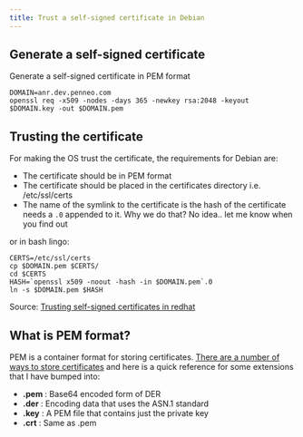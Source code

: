 ```yaml
---
title: Trust a self-signed certificate in Debian
---
```


## Generate a self-signed certificate

Generate a self-signed certificate in PEM format

```
DOMAIN=anr.dev.penneo.com
openssl req -x509 -nodes -days 365 -newkey rsa:2048 -keyout $DOMAIN.key -out $DOMAIN.pem
```

## Trusting the certificate

For making the OS trust the certificate, the requirements for Debian are:

- The certificate should be in PEM format
- The certificate should be placed in the certificates directory i.e. /etc/ssl/certs
- The name of the symlink to the certificate is the hash of the certificate needs a `.0` appended to it. Why we do that? No idea.. let me know when you find out

or in bash lingo:

```
CERTS=/etc/ssl/certs
cp $DOMAIN.pem $CERTS/
cd $CERTS
HASH=`openssl x509 -noout -hash -in $DOMAIN.pem`.0
ln -s $DOMAIN.pem $HASH
```

Source: [Trusting self-signed certificates in redhat][redhat]

<!-- How is chrome and firefox affected? -->

<!-- ## Add the key and certificate to the nginx confiruation -->

## What is PEM format?

PEM is a container format for storing certificates. [There are a number of ways to store certificates][diff-formats] and here is a quick reference for some extensions that I have bumped into:

- **.pem** : Base64 encoded form of DER
- **.der** : Encoding data that uses the ASN.1 standard
- **.key** : A PEM file that contains just the private key
- **.crt** : Same as .pem


[diff-formats]: http://serverfault.com/a/9717/286083
[redhat]: http://serverfault.com/a/730234/286083
